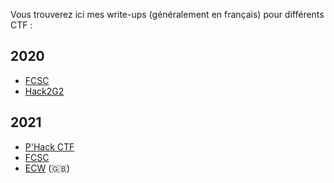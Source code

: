 Vous trouverez ici mes write-ups (généralement en français) pour différents CTF :

## 2020

- [FCSC](./2020/FCSC/)
- [Hack2G2](./2020/H2G2/)

  

## 2021

- [P'Hack CTF](./2021/phack/README.md)
- [FCSC](./2021/FCSC/README.md)
- [ECW](./2021/ECW/README.md) (🇬🇧)
